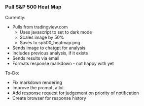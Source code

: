 ### Pull S&P 500 Heat Map

Currently:  
 - Pulls from tradingview.com
   - Uses javascript to set to dark mode
   - Scales image by 50%
   - Saves to sp500_heatmap.png
  - Sends image to chatgpt for analysis
  - Includes previous analysis, if it exists
  - Sends results via email
  - Formats response markdown - not happy with yet

To-Do:
 - Fix markdown rendering
 - Improve the prompt, a lot
 - Add response request for judgement on priority of notification
 - Create browser for response history